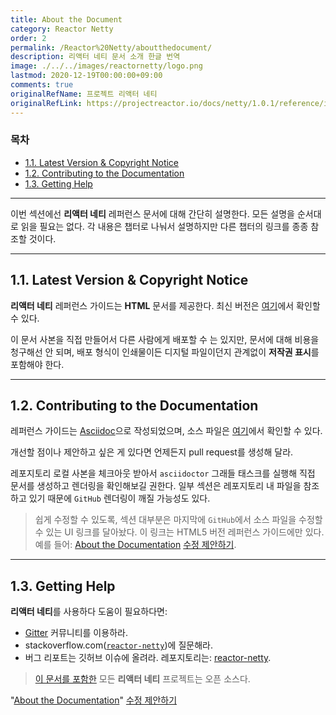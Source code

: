 ```yaml
---
title: About the Document
category: Reactor Netty
order: 2
permalink: /Reactor%20Netty/aboutthedocument/
description: 리액터 네티 문서 소개 한글 번역
image: ./../../images/reactornetty/logo.png
lastmod: 2020-12-19T00:00:00+09:00
comments: true
originalRefName: 프로젝트 리액터 네티
originalRefLink: https://projectreactor.io/docs/netty/1.0.1/reference/index.html#about-doc
---
```


### 목차

- [1.1. Latest Version & Copyright Notice](#11-latest-version--copyright-notice)
- [1.2. Contributing to the Documentation](#12-contributing-to-the-documentation)
- [1.3. Getting Help](#13-getting-help)

---

이번 섹션에선 **리액터 네티** 레퍼런스 문서에 대해 간단히 설명한다. 모든 설명을 순서대로 읽을 필요는 없다. 각 내용은 챕터로 나눠서 설명하지만 다른 챕터의 링크를 종종 참조할 것이다.

---

## 1.1. Latest Version & Copyright Notice

**리액터 네티** 레퍼런스 가이드는 **HTML** 문서를 제공한다. 최신 버전은 [여기](https://projectreactor.io/docs/netty/release/reference/index.html)에서 확인할 수 있다.

이 문서 사본을 직접 만들어서 다른 사람에게 배포할 수 는 있지만, 문서에 대해 비용을 청구해선 안 되며, 배포 형식이 인쇄물이든 디지털 파일이던지 관계없이 **저작권 표시**를 포함해야 한다.

---

## 1.2. Contributing to the Documentation

레퍼런스 가이드는 [Asciidoc](https://asciidoctor.org/docs/asciidoc-writers-guide/)으로 작성되었으며, 소스 파일은 [여기](https://github.com/reactor/reactor-netty/tree/master/docs/asciidoc)에서 확인할 수 있다.

개선할 점이나 제안하고 싶은 게 있다면 언제든지 pull request를 생성해 달라.

레포지토리 로컬 사본을 체크아웃 받아서 `asciidoctor` 그래들 태스크를 실행해 직접 문서를 생성하고 렌더링을 확인해보길 권한다. 일부 섹션은 레포지토리 내 파일을 참조하고 있기 때문에 `GitHub` 렌더링이 깨질 가능성도 있다.

> 쉽게 수정할 수 있도록, 섹션 대부분은 마지막에 `GitHub`에서 소스 파일을 수정할 수 있는 UI 링크를 달아놨다. 이 링크는 HTML5 버전 레퍼런스 가이드에만 있다. 예를 들어: [About the Documentation](https://projectreactor.io/docs/netty/1.0.1/reference/index.html#about-doc) [수정 제안하기](https://github.com/reactor/reactor-netty/edit/master/docs/asciidoc/about-doc.adoc).

---

## 1.3. Getting Help

**리액터 네티**를 사용하다 도움이 필요하다면:

- [Gitter](https://gitter.im/reactor/reactor-netty) 커뮤니티를 이용하라.
- stackoverflow.com([`reactor-netty`](https://stackoverflow.com/tags/reactor-netty))에 질문해라.
- 버그 리포트는 깃허브 이슈에 올려라. 레포지토리는: [reactor-netty](https://github.com/reactor/reactor-netty/issues).

> [이 문서를 포함한](https://github.com/reactor/reactor-netty/tree/master/docs/asciidoc) 모든 **리액터 네티** 프로젝트는 오픈 소스다.

"[About the Documentation](https://projectreactor.io/docs/netty/1.0.1/reference/index.html#about-doc)" [수정 제안하기](https://github.com/reactor/reactor-netty/edit/master/docs/asciidoc/about-doc.adoc)